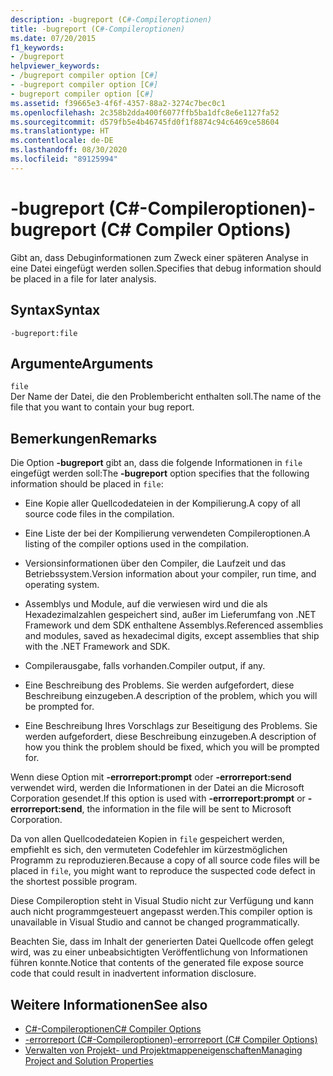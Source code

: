 ```yaml
---
description: -bugreport (C#-Compileroptionen)
title: -bugreport (C#-Compileroptionen)
ms.date: 07/20/2015
f1_keywords:
- /bugreport
helpviewer_keywords:
- /bugreport compiler option [C#]
- -bugreport compiler option [C#]
- bugreport compiler option [C#]
ms.assetid: f39665e3-4f6f-4357-88a2-3274c7bec0c1
ms.openlocfilehash: 2c358b2dda400f6077ffb5ba1dfc8e6e1127fa52
ms.sourcegitcommit: d579fb5e4b46745fd0f1f8874c94c6469ce58604
ms.translationtype: HT
ms.contentlocale: de-DE
ms.lasthandoff: 08/30/2020
ms.locfileid: "89125994"
---
```

# <a name="-bugreport-c-compiler-options"></a><span data-ttu-id="e07b7-103">-bugreport (C#-Compileroptionen)</span><span class="sxs-lookup"><span data-stu-id="e07b7-103">-bugreport (C# Compiler Options)</span></span>
<span data-ttu-id="e07b7-104">Gibt an, dass Debuginformationen zum Zweck einer späteren Analyse in eine Datei eingefügt werden sollen.</span><span class="sxs-lookup"><span data-stu-id="e07b7-104">Specifies that debug information should be placed in a file for later analysis.</span></span>  
  
## <a name="syntax"></a><span data-ttu-id="e07b7-105">Syntax</span><span class="sxs-lookup"><span data-stu-id="e07b7-105">Syntax</span></span>  
  
```console  
-bugreport:file  
```  
  
## <a name="arguments"></a><span data-ttu-id="e07b7-106">Argumente</span><span class="sxs-lookup"><span data-stu-id="e07b7-106">Arguments</span></span>  
 `file`  
 <span data-ttu-id="e07b7-107">Der Name der Datei, die den Problembericht enthalten soll.</span><span class="sxs-lookup"><span data-stu-id="e07b7-107">The name of the file that you want to contain your bug report.</span></span>  
  
## <a name="remarks"></a><span data-ttu-id="e07b7-108">Bemerkungen</span><span class="sxs-lookup"><span data-stu-id="e07b7-108">Remarks</span></span>  
 <span data-ttu-id="e07b7-109">Die Option **-bugreport** gibt an, dass die folgende Informationen in `file` eingefügt werden soll:</span><span class="sxs-lookup"><span data-stu-id="e07b7-109">The **-bugreport** option specifies that the following information should be placed in `file`:</span></span>  
  
- <span data-ttu-id="e07b7-110">Eine Kopie aller Quellcodedateien in der Kompilierung.</span><span class="sxs-lookup"><span data-stu-id="e07b7-110">A copy of all source code files in the compilation.</span></span>  
  
- <span data-ttu-id="e07b7-111">Eine Liste der bei der Kompilierung verwendeten Compileroptionen.</span><span class="sxs-lookup"><span data-stu-id="e07b7-111">A listing of the compiler options used in the compilation.</span></span>  
  
- <span data-ttu-id="e07b7-112">Versionsinformationen über den Compiler, die Laufzeit und das Betriebssystem.</span><span class="sxs-lookup"><span data-stu-id="e07b7-112">Version information about your compiler, run time, and operating system.</span></span>  
  
- <span data-ttu-id="e07b7-113">Assemblys und Module, auf die verwiesen wird und die als Hexadezimalzahlen gespeichert sind, außer im Lieferumfang von .NET Framework und dem SDK enthaltene Assemblys.</span><span class="sxs-lookup"><span data-stu-id="e07b7-113">Referenced assemblies and modules, saved as hexadecimal digits, except assemblies that ship with the .NET Framework and SDK.</span></span>  
  
- <span data-ttu-id="e07b7-114">Compilerausgabe, falls vorhanden.</span><span class="sxs-lookup"><span data-stu-id="e07b7-114">Compiler output, if any.</span></span>  
  
- <span data-ttu-id="e07b7-115">Eine Beschreibung des Problems. Sie werden aufgefordert, diese Beschreibung einzugeben.</span><span class="sxs-lookup"><span data-stu-id="e07b7-115">A description of the problem, which you will be prompted for.</span></span>  
  
- <span data-ttu-id="e07b7-116">Eine Beschreibung Ihres Vorschlags zur Beseitigung des Problems. Sie werden aufgefordert, diese Beschreibung einzugeben.</span><span class="sxs-lookup"><span data-stu-id="e07b7-116">A description of how you think the problem should be fixed, which you will be prompted for.</span></span>  
  
 <span data-ttu-id="e07b7-117">Wenn diese Option mit **-errorreport:prompt** oder **-errorreport:send** verwendet wird, werden die Informationen in der Datei an die Microsoft Corporation gesendet.</span><span class="sxs-lookup"><span data-stu-id="e07b7-117">If this option is used with **-errorreport:prompt** or **-errorreport:send**, the information in the file will be sent to Microsoft Corporation.</span></span>  
  
 <span data-ttu-id="e07b7-118">Da von allen Quellcodedateien Kopien in `file` gespeichert werden, empfiehlt es sich, den vermuteten Codefehler im kürzestmöglichen Programm zu reproduzieren.</span><span class="sxs-lookup"><span data-stu-id="e07b7-118">Because a copy of all source code files will be placed in `file`, you might want to reproduce the suspected code defect in the shortest possible program.</span></span>  
  
 <span data-ttu-id="e07b7-119">Diese Compileroption steht in Visual Studio nicht zur Verfügung und kann auch nicht programmgesteuert angepasst werden.</span><span class="sxs-lookup"><span data-stu-id="e07b7-119">This compiler option is unavailable in Visual Studio and cannot be changed programmatically.</span></span>  
  
 <span data-ttu-id="e07b7-120">Beachten Sie, dass im Inhalt der generierten Datei Quellcode offen gelegt wird, was zu einer unbeabsichtigten Veröffentlichung von Informationen führen konnte.</span><span class="sxs-lookup"><span data-stu-id="e07b7-120">Notice that contents of the generated file expose source code that could result in inadvertent information disclosure.</span></span>  
  
## <a name="see-also"></a><span data-ttu-id="e07b7-121">Weitere Informationen</span><span class="sxs-lookup"><span data-stu-id="e07b7-121">See also</span></span>

- [<span data-ttu-id="e07b7-122">C#-Compileroptionen</span><span class="sxs-lookup"><span data-stu-id="e07b7-122">C# Compiler Options</span></span>](./index.md)
- [<span data-ttu-id="e07b7-123">-errorreport (C#-Compileroptionen)</span><span class="sxs-lookup"><span data-stu-id="e07b7-123">-errorreport (C# Compiler Options)</span></span>](./errorreport-compiler-option.md)
- [<span data-ttu-id="e07b7-124">Verwalten von Projekt- und Projektmappeneigenschaften</span><span class="sxs-lookup"><span data-stu-id="e07b7-124">Managing Project and Solution Properties</span></span>](/visualstudio/ide/managing-project-and-solution-properties)
